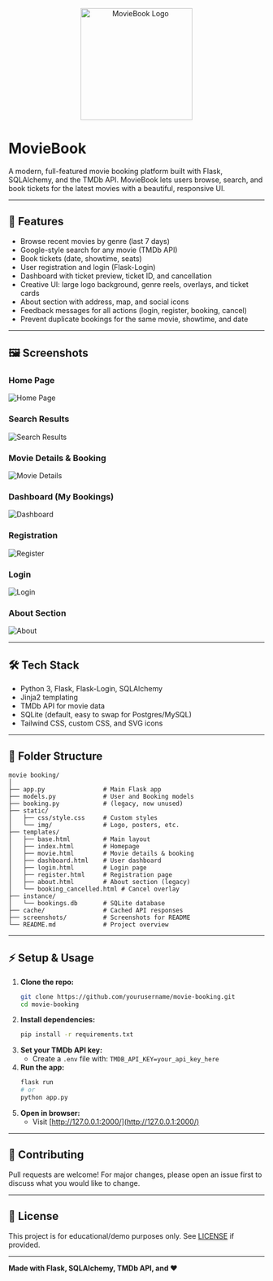 

<p align="center">
	<img src="static/img/logo.png" alt="MovieBook Logo" width="220"/>
</p>

# MovieBook

A modern, full-featured movie booking platform built with Flask, SQLAlchemy, and the TMDb API. MovieBook lets users browse, search, and book tickets for the latest movies with a beautiful, responsive UI.

---

## 🚀 Features
- Browse recent movies by genre (last 7 days)
- Google-style search for any movie (TMDb API)
- Book tickets (date, showtime, seats)
- User registration and login (Flask-Login)
- Dashboard with ticket preview, ticket ID, and cancellation
- Creative UI: large logo background, genre reels, overlays, and ticket cards
- About section with address, map, and social icons
- Feedback messages for all actions (login, register, booking, cancel)
- Prevent duplicate bookings for the same movie, showtime, and date

---

## 🖼️ Screenshots

### Home Page
![Home Page](screenshots/home.png)

### Search Results
![Search Results](screenshots/search.png)

### Movie Details & Booking
![Movie Details](screenshots/movie.png)

### Dashboard (My Bookings)
![Dashboard](screenshots/dashboard.png)

### Registration
![Register](screenshots/register.png)

### Login
![Login](screenshots/login.png)

### About Section
![About](screenshots/about.png)


---

## 🛠️ Tech Stack
- Python 3, Flask, Flask-Login, SQLAlchemy
- Jinja2 templating
- TMDb API for movie data
- SQLite (default, easy to swap for Postgres/MySQL)
- Tailwind CSS, custom CSS, and SVG icons

---

## 📁 Folder Structure

```
movie booking/
│
├── app.py                # Main Flask app
├── models.py             # User and Booking models
├── booking.py            # (legacy, now unused)
├── static/
│   ├── css/style.css     # Custom styles
│   └── img/              # Logo, posters, etc.
├── templates/
│   ├── base.html         # Main layout
│   ├── index.html        # Homepage
│   ├── movie.html        # Movie details & booking
│   ├── dashboard.html    # User dashboard
│   ├── login.html        # Login page
│   ├── register.html     # Registration page
│   ├── about.html        # About section (legacy)
│   └── booking_cancelled.html # Cancel overlay
├── instance/
│   └── bookings.db       # SQLite database
├── cache/                # Cached API responses
├── screenshots/          # Screenshots for README
└── README.md             # Project overview
```

---

## ⚡ Setup & Usage
1. **Clone the repo:**
	```bash
	git clone https://github.com/yourusername/movie-booking.git
	cd movie-booking
	```
2. **Install dependencies:**
	```bash
	pip install -r requirements.txt
	```
3. **Set your TMDb API key:**
	- Create a `.env` file with: `TMDB_API_KEY=your_api_key_here`
4. **Run the app:**
	```bash
	flask run
	# or
	python app.py
	```
5. **Open in browser:**
	- Visit [http://127.0.0.1:2000/](http://127.0.0.1:2000/)

---

## 🤝 Contributing
Pull requests are welcome! For major changes, please open an issue first to discuss what you would like to change.

---

## 📄 License
This project is for educational/demo purposes only. See [LICENSE](LICENSE) if provided.

---

**Made with Flask, SQLAlchemy, TMDb API, and ❤️**
